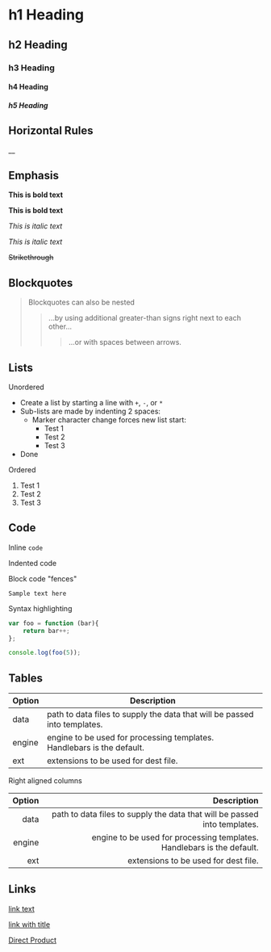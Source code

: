 # h1 Heading
## h2 Heading
### h3 Heading
#### h4 Heading
##### h5 Heading

## Horizontal Rules

__

## Emphasis

**This is bold text**

__This is bold text__

*This is italic text*

_This is italic text_

~~Strikethrough~~

## Blockquotes

> Blockquotes can also be nested
>> ...by using additional greater-than signs right next to each other...
> > > ...or with spaces between arrows.

## Lists

Unordered
+ Create a list by starting a line with `+`, `-`, or `*`
+ Sub-lists are made by indenting 2 spaces:
    - Marker character change forces new list start:
      * Test 1
      + Test 2
      - Test 3
+ Done

Ordered

1. Test 1
2. Test 2
3. Test 3

## Code

Inline `code`

Indented code

Block code "fences"

```
Sample text here
```

Syntax highlighting

``` js
var foo = function (bar){
    return bar++;
};

console.log(foo(5));
```

## Tables

| Option | Description |
| ------ | ----------- |
| data   | path to data files to supply the data that will be passed into templates. |
| engine | engine to be used for processing templates. Handlebars is the default. |
| ext    | extensions to be used for dest file. |

Right aligned columns

| Option | Description |
| ------:| -----------:|
| data   | path to data files to supply the data that will be passed into templates. |
| engine | engine to be used for processing templates. Handlebars is the default. |
| ext    | extensions to be used for dest file. |


## Links
[link text](http://dev.nodeca.com)

[link with title](http://nodeca.github.io/pica/demo/ "title text!")

[Direct Product](/product.pdf)
